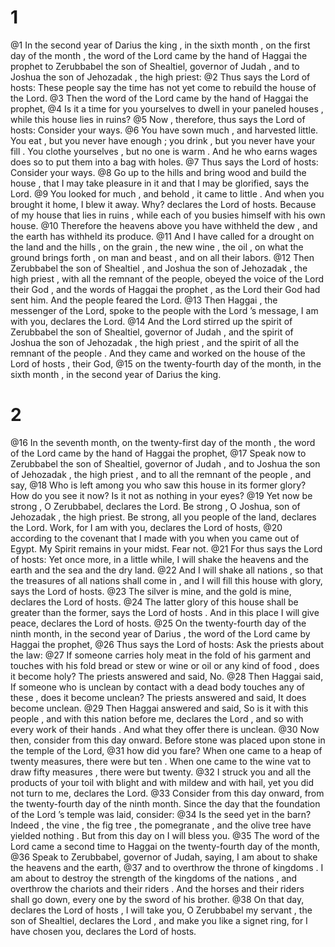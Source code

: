 # 1
@1 In the second year of Darius the king , in the sixth month , on the first day of the month , the word of the Lord came by the hand of Haggai the prophet to Zerubbabel the son of Shealtiel, governor of Judah , and to Joshua the son of Jehozadak , the high priest:
@2 Thus says the Lord of hosts: These people say the time has not yet come to rebuild the house of the Lord.
@3 Then the word of the Lord came by the hand of Haggai the prophet,
@4 Is it a time for you yourselves to dwell in your paneled houses , while this house lies in ruins?
@5 Now , therefore, thus says the Lord of hosts: Consider your ways.
@6 You have sown much , and harvested little. You eat , but you never have enough ; you drink , but you never have your fill . You clothe yourselves , but no one is warm . And he who earns wages does so to put them into a bag with holes.
@7 Thus says the Lord of hosts: Consider your ways.
@8 Go up to the hills and bring wood and build the house , that I may take pleasure in it and that I may be glorified, says the Lord.
@9 You looked for much , and behold , it came to little . And when you brought it home, I blew it away. Why? declares the Lord of hosts. Because of my house that lies in ruins , while each of you busies himself with his own house.
@10 Therefore the heavens above you have withheld the dew , and the earth has withheld its produce.
@11 And I have called for a drought on the land and the hills , on the grain , the new wine , the oil , on what the ground brings forth , on man and beast , and on all their labors.
@12 Then Zerubbabel the son of Shealtiel , and Joshua the son of Jehozadak , the high priest , with all the remnant of the people, obeyed the voice of the Lord their God , and the words of Haggai the prophet , as the Lord their God had sent him. And the people feared the Lord.
@13 Then Haggai , the messenger of the Lord, spoke to the people with the Lord ’s message, I am with you, declares the Lord.
@14 And the Lord stirred up the spirit of Zerubbabel the son of Shealtiel, governor of Judah , and the spirit of Joshua the son of Jehozadak , the high priest , and the spirit of all the remnant of the people . And they came and worked on the house of the Lord of hosts , their God,
@15 on the twenty-fourth day of the month, in the sixth month , in the second year of Darius the king.

# 2
@16 In the seventh month, on the twenty-first day of the month , the word of the Lord came by the hand of Haggai the prophet,
@17 Speak now to Zerubbabel the son of Shealtiel, governor of Judah , and to Joshua the son of Jehozadak , the high priest , and to all the remnant of the people , and say,
@18 Who is left among you who saw this house in its former glory? How do you see it now? Is it not as nothing in your eyes?
@19 Yet now be strong , O Zerubbabel, declares the Lord. Be strong , O Joshua, son of Jehozadak , the high priest. Be strong, all you people of the land, declares the Lord. Work, for I am with you, declares the Lord of hosts,
@20 according to the covenant that I made with you when you came out of Egypt. My Spirit remains in your midst. Fear not.
@21 For thus says the Lord of hosts: Yet once more, in a little while, I will shake the heavens and the earth and the sea and the dry land.
@22 And I will shake all nations , so that the treasures of all nations shall come in , and I will fill this house with glory, says the Lord of hosts.
@23 The silver is mine, and the gold is mine, declares the Lord of hosts.
@24 The latter glory of this house shall be greater than the former, says the Lord of hosts . And in this place I will give peace, declares the Lord of hosts.
@25 On the twenty-fourth day of the ninth month, in the second year of Darius , the word of the Lord came by Haggai the prophet,
@26 Thus says the Lord of hosts: Ask the priests about the law:
@27 If someone carries holy meat in the fold of his garment and touches with his fold bread or stew or wine or oil or any kind of food , does it become holy? The priests answered and said, No.
@28 Then Haggai said, If someone who is unclean by contact with a dead body touches any of these , does it become unclean? The priests answered and said, It does become unclean.
@29 Then Haggai answered and said, So is it with this people , and with this nation before me, declares the Lord , and so with every work of their hands . And what they offer there is unclean.
@30 Now then, consider from this day onward. Before stone was placed upon stone in the temple of the Lord,
@31 how did you fare? When one came to a heap of twenty measures, there were but ten . When one came to the wine vat to draw fifty measures , there were but twenty.
@32 I struck you and all the products of your toil with blight and with mildew and with hail, yet you did not turn to me, declares the Lord.
@33 Consider from this day onward, from the twenty-fourth day of the ninth month. Since the day that the foundation of the Lord ’s temple was laid, consider:
@34 Is the seed yet in the barn? Indeed , the vine , the fig tree , the pomegranate , and the olive tree have yielded nothing . But from this day on I will bless you.
@35 The word of the Lord came a second time to Haggai on the twenty-fourth day of the month,
@36 Speak to Zerubbabel, governor of Judah, saying, I am about to shake the heavens and the earth,
@37 and to overthrow the throne of kingdoms . I am about to destroy the strength of the kingdoms of the nations , and overthrow the chariots and their riders . And the horses and their riders shall go down, every one by the sword of his brother.
@38 On that day, declares the Lord of hosts , I will take you, O Zerubbabel my servant , the son of Shealtiel, declares the Lord , and make you like a signet ring, for I have chosen you, declares the Lord of hosts.

